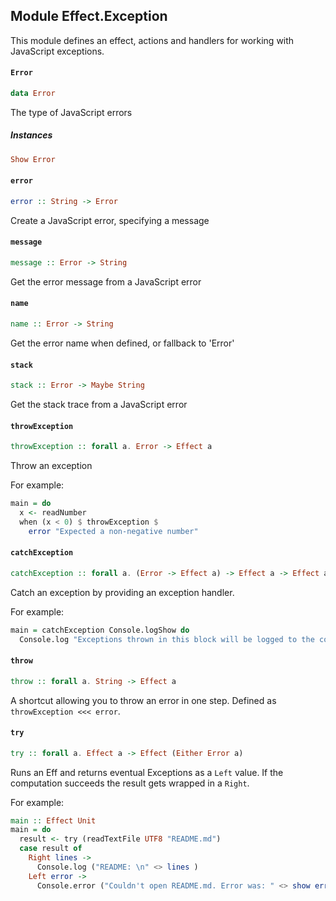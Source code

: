 ## Module Effect.Exception

This module defines an effect, actions and handlers for working
with JavaScript exceptions.

#### `Error`

``` purescript
data Error
```

The type of JavaScript errors

##### Instances
``` purescript
Show Error
```

#### `error`

``` purescript
error :: String -> Error
```

Create a JavaScript error, specifying a message

#### `message`

``` purescript
message :: Error -> String
```

Get the error message from a JavaScript error

#### `name`

``` purescript
name :: Error -> String
```

Get the error name when defined, or fallback to 'Error'

#### `stack`

``` purescript
stack :: Error -> Maybe String
```

Get the stack trace from a JavaScript error

#### `throwException`

``` purescript
throwException :: forall a. Error -> Effect a
```

Throw an exception

For example:

```purescript
main = do
  x <- readNumber
  when (x < 0) $ throwException $
    error "Expected a non-negative number"
```

#### `catchException`

``` purescript
catchException :: forall a. (Error -> Effect a) -> Effect a -> Effect a
```

Catch an exception by providing an exception handler.

For example:

```purescript
main = catchException Console.logShow do
  Console.log "Exceptions thrown in this block will be logged to the console"
```

#### `throw`

``` purescript
throw :: forall a. String -> Effect a
```

A shortcut allowing you to throw an error in one step. Defined as
`throwException <<< error`.

#### `try`

``` purescript
try :: forall a. Effect a -> Effect (Either Error a)
```

Runs an Eff and returns eventual Exceptions as a `Left` value. If the
computation succeeds the result gets wrapped in a `Right`.

For example:

```purescript
main :: Effect Unit
main = do
  result <- try (readTextFile UTF8 "README.md")
  case result of
    Right lines ->
      Console.log ("README: \n" <> lines )
    Left error ->
      Console.error ("Couldn't open README.md. Error was: " <> show error)
```



